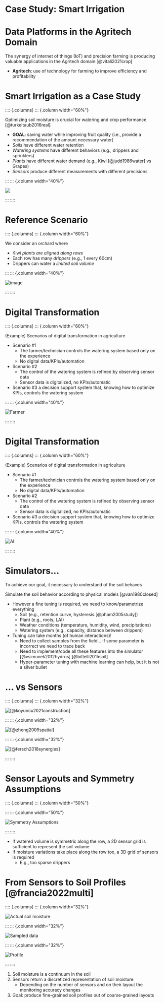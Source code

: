 # Case Study: Smart Irrigation

# Data Platforms in the Agritech Domain

The synergy of internet of things (IoT) and precision farming is producing valuable applications in the Agritech domain [@vitali2021crop]

- **Agritech**: use of technology for farming to improve efficiency and profitability

# Smart Irrigation as a Case Study

:::: {.columns}
::: {.column width="60%"}

Optimizing soil moisture is crucial for watering and crop performance [@turkeltaub2016real]

- **GOAL**: saving water while improving fruit quality (i.e., provide a recommendation of the amount necessary water)
- *Soils* have different water retention
- *Watering systems* have different behaviors (e.g., drippers and sprinklers)
- *Plants* have different water demand (e.g., Kiwi [@judd1986water] vs Grapes)
- *Sensors* produce different measurements with different precisions

:::
::: {.column width="40%"}

![](https://github.com/user-attachments/assets/6656bc86-dfe8-4d58-a1e7-eebf88a8c71d)

:::
::::

# Reference Scenario

:::: {.columns}
::: {.column width="60%"}

We consider an orchard where 

- Kiwi *plants are aligned along rows*
- Each row has many *drippers* (e.g., 1 every 60cm)
- Drippers can water a *limited soil volume*

:::
::: {.column width="40%"}

![image](https://github.com/user-attachments/assets/3ecb211c-c5ae-4fdf-8870-4449155de0c9)

:::
::::

# Digital Transformation

:::: {.columns}
::: {.column width="60%"}

(Example) Scenarios of digital transformation in agriculture

- Scenario #1
    - The farmer/technician controls the watering system based only on the experience
    - No digital data/KPIs/automation
- Scenario #2
    - The control of the watering system is refined by observing sensor data
    - Sensor data is digitalized, no KPIs/automatic
- Scenario #3
    a decision support system that, knowing how to optimize KPIs, controls the watering system

:::
::: {.column width="40%"}

![Farmer](https://github.com/user-attachments/assets/f3931c14-05f2-48f8-aa1f-5a2065c1c3f6)

:::
::::

# Digital Transformation

:::: {.columns}
::: {.column width="60%"}

(Example) Scenarios of digital transformation in agriculture

- Scenario #1
    - The farmer/technician controls the watering system based only on the experience
    - No digital data/KPIs/automation
- Scenario #2
    - The control of the watering system is refined by observing sensor data
    - Sensor data is digitalized, no KPIs/automatic
- Scenario #3
    a decision support system that, knowing how to optimize KPIs, controls the watering system

:::
::: {.column width="40%"}

![AI](https://github.com/user-attachments/assets/ba718451-ac90-41bb-9d56-bf42c65667d2)

:::
::::

# Simulators...

To achieve our goal, it necessary to understand of the soil behaves

Simulate the soil behavior according to physical models [@van1980closed]

- However a fine tuning is required, we need to know/parametrize everything
    - Soil (e.g., retention curve, hysteresis [@pham2005study])
    - Plant (e.g., roots, LAI)
    - Weather conditions (temperature, humidity, wind, precipitations)
    - Watering system (e.g., capacity, distance between drippers)
- Tuning can take months (of human interactions)!
    - Need to collect samples from the field… if some parameter is incorrect we need to trace back
    - Need to implement/code all these features into the simulator [@vsimunek2012hydrus] [@bittelli2015soil]
    - Hyper-parameter tuning with machine learning can help, but it is not a silver bullet

# ... vs Sensors

:::: {.columns}
::: {.column width="32%"}

![[@koyuncu2021construction]](https://github.com/user-attachments/assets/34d873c7-cef3-40ff-96b7-a8a7cde01d3e)

:::
::: {.column width="32%"}

![[@zheng2009spatial]](https://github.com/user-attachments/assets/35bd797c-6d1a-469b-9334-dbfdbea1107e)

:::
::: {.column width="32%"}

![[@fersch2018synergies]](https://github.com/user-attachments/assets/a87b3e8e-6afc-451a-b971-9e31052b71d3)

:::
::::

# Sensor Layouts and Symmetry Assumptions

:::: {.columns}
::: {.column width="50%"}

:::
::: {.column width="50%"}

![Symmetry Assumptions](https://github.com/user-attachments/assets/00856965-4270-4d73-92b6-407cf536bfb3)

:::
::::

- If watered volume is symmetric along the row, a 2D sensor grid is sufficient to represent the soil volume
- If moisture variations take place along the row too, a 3D grid of sensors is required
    - E.g., too sparse drippers

# From Sensors to Soil Profiles [@francia2022multi]

:::: {.columns}
::: {.column width="32%"}

![Actual soil moisture](https://github.com/user-attachments/assets/b0c575e8-b0fe-4726-82a0-a894d53db809)

:::
::: {.column width="32%"}

![Sampled data](https://github.com/user-attachments/assets/e792be94-cbd4-489e-9026-e5c4f80d0a45)

:::
::: {.column width="32%"}

![Profile](https://github.com/user-attachments/assets/df2e2a26-8a54-49e1-936d-f8d93f48df55)

:::
::::

1. Soil moisture is a continuum in the soil
1. Sensors return a discretized representation of soil moisture
    - Depending on the number of sensors and on their layout the monitoring accuracy changes
1. Goal: produce fine-grained soil profiles out of coarse-grained layouts
